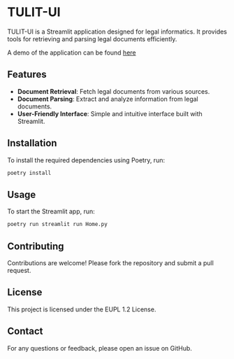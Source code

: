 # TULIT-UI

TULIT-UI is a Streamlit application designed for legal informatics. It provides tools for retrieving and parsing legal documents efficiently.

A demo of the application can be found [here](https://tulit-ui.streamlit.app)

## Features

- **Document Retrieval**: Fetch legal documents from various sources.
- **Document Parsing**: Extract and analyze information from legal documents.
- **User-Friendly Interface**: Simple and intuitive interface built with Streamlit.

## Installation

To install the required dependencies using Poetry, run:

```bash
poetry install
```

## Usage

To start the Streamlit app, run:

```bash
poetry run streamlit run Home.py
```

## Contributing

Contributions are welcome! Please fork the repository and submit a pull request.

## License

This project is licensed under the EUPL 1.2 License.

## Contact

For any questions or feedback, please open an issue on GitHub.


